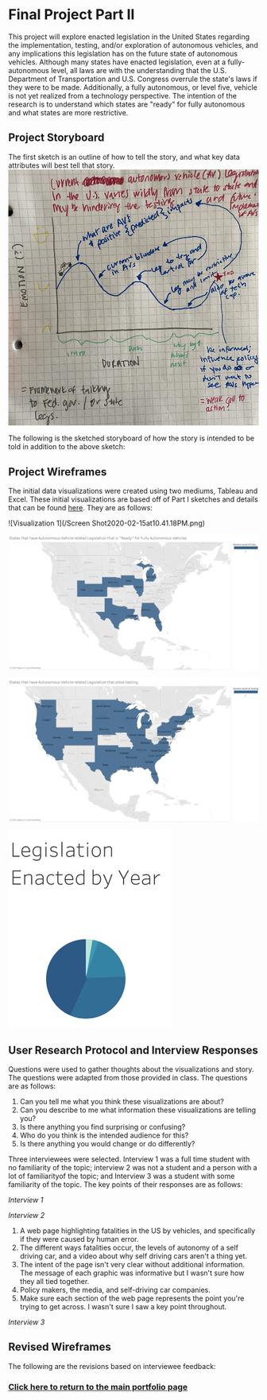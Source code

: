 # **Final Project Part II**
This project will explore enacted legislation in the United States regarding the implementation, testing, and/or exploration of autonomous vehicles, and any implications this legislation has on the future state of autonomous vehicles. Although many states have enacted legislation, even at a fully-autonomous level, all laws are with the understanding that the U.S. Department of Transportation and U.S. Congress overrule the state's laws if they were to be made. Additionally, a fully autonomous, or level five, vehicle is not yet realized from a technology perspective. The intention of the research is to understand which states are "ready" for fully autonomous and what states are more restrictive.


## **Project Storyboard** 
The first sketch is an outline of how to tell the story, and what key data attributes will best tell that story.
![Storyline](/IMG_0224.jpg)

The following is the sketched storyboard of how the story is intended to be told in addition to the above sketch:


## **Project Wireframes** 
The initial data visualizations were created using two mediums, Tableau and Excel. These initial visualizations are based off of Part I sketches and details that can be found [here](/FinalProject_PartI.md). They are as follows:

![Visualization 1](/Screen Shot2020-02-15at10.41.18PM.png)

![Visualization 2](/Sheet_4.png)

![Visualization 3](/Sheet_5.png)

![Visualization 4](/Sheet_2_(2).png)


## **User Research Protocol and Interview Responses** 
Questions were used to gather thoughts about the visualizations and story. The questions were adapted from those provided in class. The questions are as follows:
1. Can you tell me what you think these visualizations are about?
2. Can you describe to me what information these visualizations are telling you?
3. Is there anything you find surprising or confusing?
4. Who do you think is the intended audience for this?
5. Is there anything you would change or do differently?

Three interviewees were selected. Interview 1 was a full time student with no familiarity of the topic; interview 2 was not a student and a person with a lot of familiarityof the topic; and Interview 3 was a student with some familiarity of the topic. The key points of their responses are as follows:

*Interview 1*


*Interview 2*
1. A web page highlighting fatalities in the US by vehicles, and specifically if they were caused by human error.
2. The different ways fatalities occur, the levels of autonomy of a self driving car, and a video about why self driving cars aren't a thing yet.
3. The intent of the page isn't very clear without additional information. The message of each graphic was informative but I wasn't sure how they all tied together.
4. Policy makers, the media, and self-driving car companies.
5. Make sure each section of the web page represents the point you're trying to get across. I wasn't sure I saw a key point throughout.

*Interview 3*


## **Revised Wireframes**
The following are the revisions based on interviewee feedback:



### [Click here to return to the main portfolio page](https://tburandt01.github.io/Burandt_Portfolio/)
